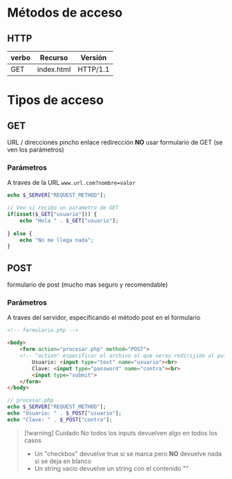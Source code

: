 # Métodos de acceso


## HTTP


| verbo | Recurso    | Versión  | 
| ----- | ---------- | -------- |
| GET   | index.html | HTTP/1.1 |


# Tipos de acceso



## GET

URL / direcciones
pincho enlace
redirección
**NO** usar formulario de GET (se ven los parámetros)

### Parámetros
A traves de la URL
``` www.url.com?nombre=valor ```

```php
echo $_SERVER["REQUEST_METHOD"];

// Veo si recibo un parametro de GET
if(isset($_GET["usuario"])) {
	echo "Hola " . $_GET["usuario"];
	
} else {
	echo "No me llega nada";
}
```


## POST

formulario de post (mucho mas seguro y recomendable)

### Parámetros
A traves del servidor, especificando el método post en el formulario
```html
<!-- formulario.php -->

<body>
	<form action="procesar.php" method="POST"> 
	<!-- "action" especificar el archivo al que seras redirijido al pulsar submit -->
		Usuario: <input type="text" name="usuario"><br>
		Clave: <input type="password" name="contra"><br>
		<input type="submit">
	</form>
</body>

```
```php
// procesar.php
echo $_SERVER["REQUEST_METHOD"];
echo "Usuario: " . $_POST["usuario"];
echo "Clave: " . $_POST["contra"];
```

>[!warning] Cuidado
>No todos los inputs devuelven algo en todos los casos
>- Un "checkbox" devuelve true si se marca pero **NO** devuelve nada si se deja en blanco
>- Un string vacio devuelve un string con el contenido ""


